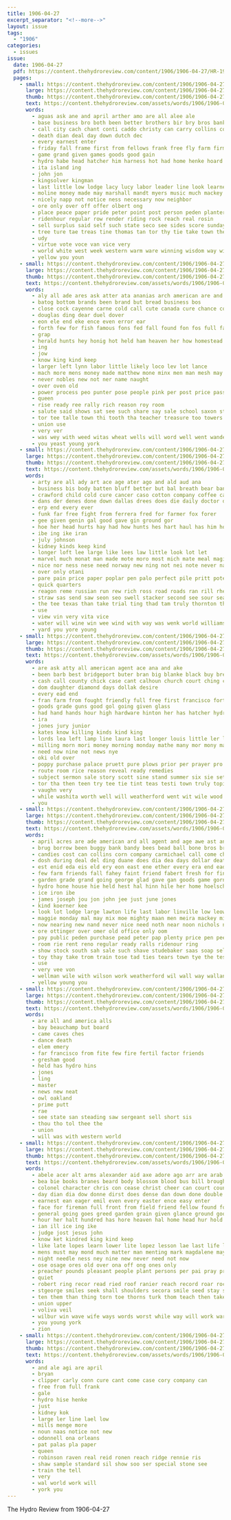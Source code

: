```yaml
---
title: 1906-04-27
excerpt_separator: "<!--more-->"
layout: issue
tags:
  - "1906"
categories:
  - issues
issue:
  date: 1906-04-27
  pdf: https://content.thehydroreview.com/content/1906/1906-04-27/HR-1906-04-27.pdf
  pages:
    - small: https://content.thehydroreview.com/content/1906/1906-04-27/small/HR-1906-04-27-01.jpg
      large: https://content.thehydroreview.com/content/1906/1906-04-27/large/HR-1906-04-27-01.jpg
      thumb: https://content.thehydroreview.com/content/1906/1906-04-27/thumbnails/HR-1906-04-27-01.jpg
      text: https://content.thehydroreview.com/assets/words/1906/1906-04-27/HR-1906-04-27-01.txt
      words:
        - aguas ask ane and april arther amo are all alee ale
        - base business bro both been better brothers bir bry bros bank bet beach best byus buy ball bell buyer boys board balance begun bridgeport but bax bias brother
        - call city cach chant conti caddo christy can carry collins county con chan cases come clerk credit corn choice cashier cotton carmichael
        - death dian deal day down dutch dec
        - every earnest enter
        - friday fall frame first from fellows frank free fly farm firm fine found for far faithful filler
        - game grand given games goods good gain
        - hydro habe head hatcher him harness hot had home henke hoard has held holding house
        - ita island ing
        - john jon
        - kingsolver kingman
        - last little low lodge lacy lucy labor leader line look learned lad lister lot large lain losa
        - moline money made may marshall mandt myers music much mackey mention most mia mene man mos mas mail
        - nicely napp not notice ness necessary now neighbor
        - ore only over off offer olbert ong
        - place peace paper pride peter point post person peden planter people public pees pope presume pass president per pitch price power pete
        - ridenhour regular row render riding rock reach real rosin
        - sell surplus said self such state seco see sides score sunday surface set save sump sad samples seen six styles second snapp sele soap sam smaller shall sara start season single
        - tree ture tae treas tine thomas tan tor thy tie take town the talent then tee than them test thing ted
        - udy
        - virtue vote voce van vice very
        - world white west week western warm ware winning wisdom way wilson was well won work ward with wheel want wage weeks will wash
        - yellow you youn
    - small: https://content.thehydroreview.com/content/1906/1906-04-27/small/HR-1906-04-27-02.jpg
      large: https://content.thehydroreview.com/content/1906/1906-04-27/large/HR-1906-04-27-02.jpg
      thumb: https://content.thehydroreview.com/content/1906/1906-04-27/thumbnails/HR-1906-04-27-02.jpg
      text: https://content.thehydroreview.com/assets/words/1906/1906-04-27/HR-1906-04-27-02.txt
      words:
        - aly all ade ares ask atter ata ananias arch american are and ane
        - batog bottom brands been brand but bread business bos
        - close cock cayenne carne cold call cute canada cure chance cope can council cream certain
        - douglas ding dear duel dover
        - eon ele end eke ence even error ear
        - forth few for fish famous fons fed fall found fon fos full faithful fire flake from fals foor free force france fer first
        - grap
        - herald hunts hey honig hot held ham heaven her how homestead has had honor hand him
        - ing
        - jow
        - know king kind keep
        - larger left lynn labor little likely loco lev lot lance
        - mach more mens money made matthew mone minx men man mesh may mass milk many match maa
        - never nobles new not ner name naught
        - over oven old
        - power process peo punter pose people pink per post price pass pinch pure powder pinkham pump private pro
        - queen
        - rise ready ree rally rich reason roy room
        - salute said shows sat see such share say sale school saxon stand shown sugar saco sells suit second
        - tor tee talle town thi tooth tha teacher treasure too towers tho them taken thele then than thore train toward the texas tron toa
        - union use
        - very ver
        - was wey with weed witas wheat wells will word well went wanderer
        - you yeast young york
    - small: https://content.thehydroreview.com/content/1906/1906-04-27/small/HR-1906-04-27-03.jpg
      large: https://content.thehydroreview.com/content/1906/1906-04-27/large/HR-1906-04-27-03.jpg
      thumb: https://content.thehydroreview.com/content/1906/1906-04-27/thumbnails/HR-1906-04-27-03.jpg
      text: https://content.thehydroreview.com/assets/words/1906/1906-04-27/HR-1906-04-27-03.txt
      words:
        - arty are all ady art ace age ater ago and ald aud ana
        - business bis body batten bluff better but bal breath bear ban bers box barn blood battle boston been
        - crawford child cold cure cancer caso cotton company coffee can change cay cones cid cane coe cattle center cry conte county cool creek comfort
        - dans der denes done down dallas drees does die daily doctor during
        - erp end every ever
        - funk far free fight from ferrera fred for farmer fox forer
        - gee given genin gal good gave gin ground gor
        - hoe her head hurts hay had how hunts hes hart haul has him hor han half hess hair health
        - ibe ing ike iran
        - july johnson
        - kidney kinds keep kind
        - longer loft lee large like lees law little look lot let
        - marvel much monat man made mote moro most mich mate meal magic mise many mention mass mead may
        - nice nor ness nese need norway new ning not nei note never name navel now
        - over only otani
        - pare pain price paper poplar pen palo perfect pile pritt poter pink post per people place patter parton pils pata pro polson
        - quick quarters
        - reagon reme russian run rew rich ross road roads ran rill rhew roots regular rather read
        - straw sas send saw seon seo swell stacker second see sour seas summer street stock shelton sata soca said state save soap shelter sho sad shed say such six saar square sewing style
        - the tee texas than take trial ting thad tam truly thornton thing tas taken times tell thar them tank try
        - use
        - view vin very vita vice
        - water will wine win wee wind with way was wenk world williams war winter well waite wall worth wide wile wash
        - yard you yore young
    - small: https://content.thehydroreview.com/content/1906/1906-04-27/small/HR-1906-04-27-04.jpg
      large: https://content.thehydroreview.com/content/1906/1906-04-27/large/HR-1906-04-27-04.jpg
      thumb: https://content.thehydroreview.com/content/1906/1906-04-27/thumbnails/HR-1906-04-27-04.jpg
      text: https://content.thehydroreview.com/assets/words/1906/1906-04-27/HR-1906-04-27-04.txt
      words:
        - are ask atty all american agent ace ana and ake
        - been barb best bridgeport buter bran big blanke black buy bread back burt bros botts business
        - cash call county chick case cant calhoun church court ching clee chu chance carmichael counsel can collins
        - dom daughter diamond days dollak desire
        - every ead end
        - fran farm from fought friendly full free first francisco forte for
        - goods grade guns good gol going given glass
        - had hand hands hour high hardware hinton her has hatcher hydro him
        - ira
        - jones jury junior
        - kates know killing kinds kind king
        - lords lea left lamp line laura last longer louis little ler league
        - milling morn mori money morning monday mathe many mor mony man mcvey miller morris
        - need now nine not news nye
        - oki old over
        - poppy purchase palace pruett pure plows prior per prayer pro pay pick persons people pastor perfect patent
        - route room rice reason reveal ready remedies
        - subject sermon sale story scott sine stand summer six sie settle stock snapp snow san sau school show sleep sack season sunday sides store simmons such saint
        - tor tha then teen try tee tie tint teas testi town truly topic table thi than thie tana the tous
        - vaughn very
        - while washita worth well will weatherford went wit wile wood welcome with want wire was wife
        - you
    - small: https://content.thehydroreview.com/content/1906/1906-04-27/small/HR-1906-04-27-05.jpg
      large: https://content.thehydroreview.com/content/1906/1906-04-27/large/HR-1906-04-27-05.jpg
      thumb: https://content.thehydroreview.com/content/1906/1906-04-27/thumbnails/HR-1906-04-27-05.jpg
      text: https://content.thehydroreview.com/assets/words/1906/1906-04-27/HR-1906-04-27-05.txt
      words:
        - april acres are ade american ard all agent and age awe ast ane arbes ake
        - brug borrow been buggy bank bandy bees bead ball bone bros bring bonebrake brothers bord best ban bote brick born bae but bess barber buy barat better broom bryan back
        - candies cost can collins corn company carmichael call come change comp cee close church court cordial con course citizen city card cade came chance
        - dosh during deal del ding duane does dia dea days dollar death dinner der
        - est enid eda eis eld ery eon east ene ether every era end ead eral
        - few farm friends fall fahey faint friend fabert fresh for fins fred foss fun first frans frida from frame fine fisher
        - garden grade grand going george glad gave gan goods game gorn gach good
        - hydro hone house hie held hest hal hinn hile her home hoelscher has high hastings had how hem hea henke harness heen hand hao
        - ice iron ibe
        - james joseph jou jon john jee just june jones
        - kind koerner kee
        - look lot lodge large lawton life last labor linville low leow lan let leat lose lamson like lee less lone left line lately
        - maggie monday mal may mix moe mighty maan men meira mackey minnie miss monet more maple myers made miller mens mowe most money meals mine mer marshall
        - now nearing new nand never nice need noth near noon nichols night nat not nickle neer nie nine
        - ore ottinger over omer old office only oom
        - pay public peden purchase pead peter pap plenty price pen pee per pent paper pie present postal people
        - room rie rent reno regular ready ralls ridenour ring
        - show stock south sah sale such shave studebaker saas soap self set school sunday swe see sunda seen small sand send saturday seed sister soon suits shed say sup standard short shape suit stork spring six store snapp second stitch sele
        - toy thay take trom train tose tad ties tears town tye the tes tor trust test tom toe try tee them table tal thomas
        - use
        - very vee von
        - wellman wile with wilson work weatherford wil wall way wallan went west wheat will water week weeks woods was wes wilken whack willis wear why wee ware wit weather wish want white
        - yellow young you
    - small: https://content.thehydroreview.com/content/1906/1906-04-27/small/HR-1906-04-27-06.jpg
      large: https://content.thehydroreview.com/content/1906/1906-04-27/large/HR-1906-04-27-06.jpg
      thumb: https://content.thehydroreview.com/content/1906/1906-04-27/thumbnails/HR-1906-04-27-06.jpg
      text: https://content.thehydroreview.com/assets/words/1906/1906-04-27/HR-1906-04-27-06.txt
      words:
        - are all and america alls
        - bay beauchamp but board
        - came caves ches
        - dance death
        - elem emery
        - far francisco from fite few fire fertil factor friends
        - gresham good
        - held has hydro hins
        - jones
        - ling
        - master
        - news new neat
        - owl oakland
        - prime putt
        - rae
        - see state san steading saw sergeant sell short sis
        - thou tho tol thee the
        - union
        - will was with western world
    - small: https://content.thehydroreview.com/content/1906/1906-04-27/small/HR-1906-04-27-07.jpg
      large: https://content.thehydroreview.com/content/1906/1906-04-27/large/HR-1906-04-27-07.jpg
      thumb: https://content.thehydroreview.com/content/1906/1906-04-27/thumbnails/HR-1906-04-27-07.jpg
      text: https://content.thehydroreview.com/assets/words/1906/1906-04-27/HR-1906-04-27-07.txt
      words:
        - abele acer alt arms alexander aid axe adore ago arr are arab ady american admire all and anita agent africa
        - bea bie books branes beard body blossom blood bus bill brought bring burden bob been bil below but bless belle brier began blind buman briers boy brothers breath bible both binde bury
        - colonel character chris con cease christ cheer can court county close comes cares certain coe city cloak counsel came come coffee course clamp
        - day dian dia dow donne dirst does dense dan down done double doing daring dee duty dick dora days denver deeds
        - earnest ean eager emil even every easter ence easy enter
        - face for fireman full front from field friend fellow found font fields fear fury fell fowls farm fire fast forth
        - general going goes greed garden grain given glance ground good
        - hour her halt hundred has hore heaven hal home head hur hold hero hand haye hut him hands had hedges hae how hall holding hee heart hotter half house
        - ian ill ice ing ike
        - judge jost jesus john
        - know ket kindred king kind keep
        - like late lopes learn lower lite lopez lesson lae last life luke locks left loop let liberty loth look
        - mens must may mond much matter man menting mark magdalene maye mons morning matt mission more mexican mary marrow mono million miss manner means many
        - night needle ness ney nine new never need not now
        - ose osage ores old over ona off ong ones only
        - preacher pounds pleasant people plant persons per pai pray prayer peoples pardon pale proud pleasure person poor part private pauline
        - quiet
        - robert ring recor read ried roof ranier reach record roar rockford root rushing rocky ready rope round
        - stgeorge smiles seek shall shoulders secora smile seed stay sin sheriff seeds sermon saw stolen save ship sus saving simon second small such soll she steward seven sprang sake side sot street sixt sea set speak speech strain shiloh say sho school soul sermons see sees
        - ten them than thing torn toe thorns turk thom teach then take teacher turns tee try tour taken tell tor ture trip tho the trees too tory toot tie tian tray tones tine
        - union upper
        - voliva veil
        - wilbur win wave wife ways words worst while way will work warn wilder was worn want with why window went well word wish wright
        - you young york
        - zion
    - small: https://content.thehydroreview.com/content/1906/1906-04-27/small/HR-1906-04-27-08.jpg
      large: https://content.thehydroreview.com/content/1906/1906-04-27/large/HR-1906-04-27-08.jpg
      thumb: https://content.thehydroreview.com/content/1906/1906-04-27/thumbnails/HR-1906-04-27-08.jpg
      text: https://content.thehydroreview.com/assets/words/1906/1906-04-27/HR-1906-04-27-08.txt
      words:
        - and ale agi are april
        - bryan
        - clipper carly conn cure cant come case cory company can
        - free from full frank
        - gale
        - hydro hise henke
        - just
        - kidney kok
        - large ler line lael low
        - mills menge more
        - noun naas notice not new
        - odonnell ona orleans
        - pat palas pla paper
        - queen
        - robinson raven real reid ronen reach ridge rennie ris
        - shaw sample standard sil show soo ser special stone see
        - train the tell
        - very
        - wal world work will
        - york you
---
```


The Hydro Review from 1906-04-27

<!--more-->

